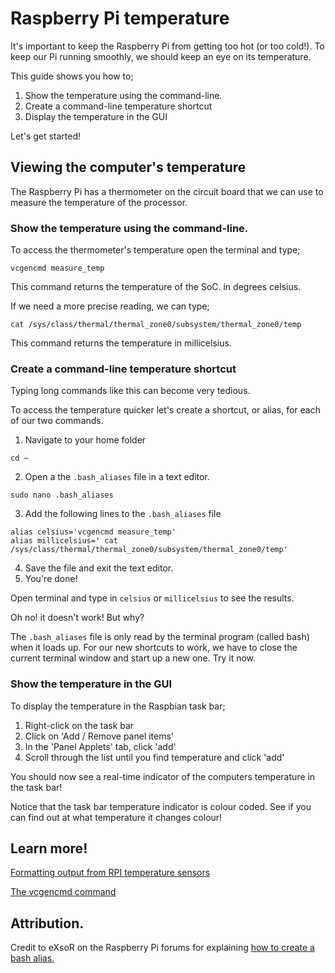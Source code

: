 # Raspberry Pi temperature

It's important to keep the Raspberry Pi from getting too hot (or too cold!). To keep our Pi running smoothly, we should keep an eye on its temperature.

This guide shows you how to;

1. Show the temperature using the command-line.
2. Create a command-line temperature shortcut
3. Display the temperature in the GUI

Let's get started!

## Viewing the computer's temperature

The Raspberry Pi has a thermometer on the circuit board that we can use to measure the temperature of the processor.

### Show the temperature using the command-line.

To access the thermometer's temperature open the terminal and type;

```
vcgencmd measure_temp

```
This command returns the temperature of the SoC. in degrees celsius.

If we need a more precise reading, we can type;

```
cat /sys/class/thermal/thermal_zone0/subsystem/thermal_zone0/temp
```
This command returns the temperature in millicelsius.

### Create a command-line temperature shortcut

Typing long commands like this can become very tedious.

To access the temperature quicker let's create a shortcut, or alias, for each of our two commands.

1. Navigate to your home folder
```
cd ~
```
2. Open a the `.bash_aliases` file in a text editor.
```
sudo nano .bash_aliases
```
3. Add the following lines to the `.bash_aliases` file
```
alias celsius='vcgencmd measure_temp'
alias millicelsius=' cat /sys/class/thermal/thermal_zone0/subsystem/thermal_zone0/temp'
```
4. Save the file and exit the text editor.
5. You're done!

Open terminal and type in `celsius` or `millicelsius` to see the results.

Oh no! it doesn't work! But why?

The `.bash_aliases` file is only read by the terminal program (called bash) when it loads up. For our new shortcuts to work, we have to close the current terminal window and start up a new one. Try it now.


### Show the temperature in the GUI

To display the temperature in the Raspbian task bar;

1. Right-click on the task bar
2. Click on 'Add / Remove panel items'
3. In the 'Panel Applets' tab, click 'add'
4. Scroll through the list until you find temperature and click 'add'

You should now see a real-time indicator of the computers temperature in the task bar!

Notice that the task bar temperature indicator is colour coded. See if you can find out at what temperature it changes colour!


## Learn more!

[Formatting output from RPI temperature sensors](http://kernelreloaded.com/formatting-output-from-raspberry-pi-temperature-sensors/)

[The vcgencmd command](http://elinux.org/RPI_vcgencmd_usage)


## Attribution.

Credit to eXsoR on the Raspberry Pi forums for explaining [how to create a bash alias.](https://www.raspberrypi.org/forums/viewtopic.php?f=91&t=34994)
